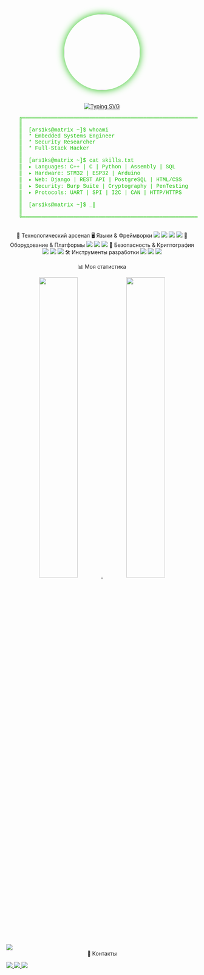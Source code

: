 <div align="center">
  <img src="https://raw.githubusercontent.com/ars1ks/ars1ks/main/your-photo.jpg" width="200" style="border-radius: 50%; box-shadow: 0 0 20px #20C20E; margin-bottom: 20px;"/>

[![Typing SVG](https://readme-typing-svg.demolab.com?font=Fira+Code&weight=600&size=26&duration=4000&pause=1000&color=20C20E&width=550&lines=Embedded+Systems+Engineer;Reverse+Engineering+Enthusiast;C%2B%2B%2FC%2FPython+Developer;IoT+Wizard+%F0%9F%94%A5)](https://git.io/typing-svg)

<div align="left">
  <pre style="color: #20C20E; font-family: 'Courier New', monospace;">
    ╔════════════════════════════════════════════════════════════════════════════════════════════╗
    ║                                                                                            ║
    ║  <span style="color: #20C20E;">[ars1ks@matrix ~]$ whoami</span>                            ║
    ║  <span style="color: #20C20E;">* Embedded Systems Engineer</span>                          ║
    ║  <span style="color: #20C20E;">* Security Researcher</span>                                ║
    ║  <span style="color: #20C20E;">* Full-Stack Hacker</span>                                  ║
    ║                                                                                            ║
    ║  <span style="color: #20C20E;">[ars1ks@matrix ~]$ cat skills.txt</span>                    ║
    ║  <span style="color: #20C20E;">▸ Languages: C++ | C | Python | Assembly | SQL</span>       ║
    ║  <span style="color: #20C20E;">▸ Hardware: STM32 | ESP32 | Arduino </span>                 ║
    ║  <span style="color: #20C20E;">▸ Web: Django | REST API | PostgreSQL | HTML/CSS</span>     ║
    ║  <span style="color: #20C20E;">▸ Security: Burp Suite | Cryptography | PenTesting</span>   ║
    ║  <span style="color: #20C20E;">▸ Protocols: UART | SPI | I2C | CAN | HTTP/HTTPS</span>     ║
    ║                                                                                            ║
    ║  <span style="color: #20C20E;">[ars1ks@matrix ~]$</span> <span style="color: #20C20E; animation: blink 1s infinite;">_</span>║
    ║                                                                                            ║
    ╚════════════════════════════════════════════════════════════════════════════════════════════╝
  </pre>
</div>

🔧 Технологический арсенал
🖥️ Языки & Фреймворки
<img src="https://img.shields.io/badge/C++-00599C?style=for-the-plastic&logo=c%2B%2B&logoColor=white"/> <img src="https://img.shields.io/badge/C-00599C?style=for-the-plastic&logo=c&logoColor=white"/> <img src="https://img.shields.io/badge/Python-3776AB?style=for-the-plastic&logo=python&logoColor=white"/> <img src="https://img.shields.io/badge/Django-092E20?style=for-the-plastic&logo=django&logoColor=white"/>
🔌 Оборудование & Платформы
<img src="https://img.shields.io/badge/STM32-03234B?style=for-the-plastic&logo=stmicroelectronics&logoColor=white"/> <img src="https://img.shields.io/badge/ESP32-E7352C?style=for-the-plastic&logo=espressif&logoColor=white"/> <img src="https://img.shields.io/badge/Arduino-00979D?style=for-the-plastic&logo=arduino&logoColor=white"/>
🔐 Безопасность & Криптография
<img src="https://img.shields.io/badge/Burp_Suite-000000?style=for-the-plastic&logo=burpsuite&logoColor=white"/> <img src="https://img.shields.io/badge/Postman-FF6C37?style=for-the-plastic&logo=postman&logoColor=white"/> <img src="https://img.shields.io/badge/Cryptography-013220?style=for-the-plastic&logo=lock&logoColor=white"/>
🛠️ Инструменты разработки
<img src="https://img.shields.io/badge/Ghidra-007ACC?style=for-the-plastic&logo=ghidra&logoColor=white"/> <img src="https://img.shields.io/badge/IDA_Pro-000000?style=for-the-plastic&logo=hex-rays&logoColor=white"/> <img src="https://img.shields.io/badge/OpenOCD-3DDC84?style=for-the-plastic"/>

📊 Моя статистика

<div align="center"> <a href="https://leetcode.com/ars1ks/"> <img src="https://leetcard.jacoblin.cool/ars1ks?theme=dark&font=Abel&ext=contest" width="45%"/> </a> <img src="https://github-readme-stats.vercel.app/api?username=ars1ks&show_icons=true&theme=dark&hide_border=true&include_all_commits=true" width="45%"/> </div><div align="left"> <img src="https://github-readme-activity-graph.vercel.app/graph?username=ars1ks&theme=react-dark&hide_border=true&area=true"/> </div>
📡 Контакты

<p align="left"> <a href="mailto:your@email.com"> <img src="https://img.shields.io/badge/Email-0078D4?style=for-the-plastic&logo=gmail&logoColor=white"/> </a> <a href="https://t.me/your_telegram"> <img src="https://img.shields.io/badge/Telegram-26A5E4?style=for-the-plastic&logo=telegram&logoColor=white"/> </a> <a href="https://linkedin.com/in/your-profile"> <img src="https://img.shields.io/badge/LinkedIn-0A66C2?style=for-the-plastic&logo=linkedin&logoColor=white"/> </a> </p>
